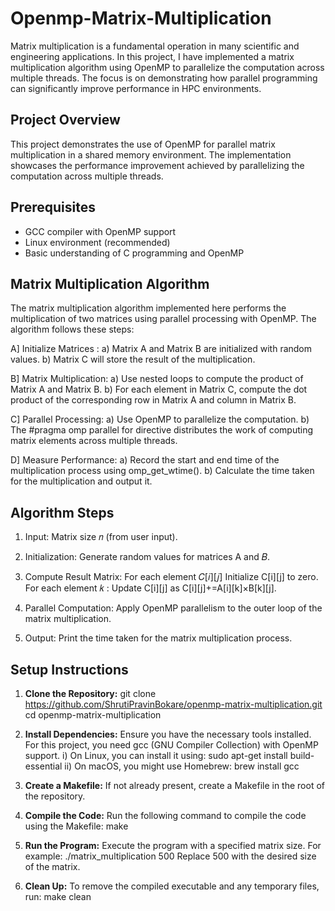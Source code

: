 # Openmp-Matrix-Multiplication
Matrix multiplication is a fundamental operation in many scientific and engineering applications. 
In this project, I have implemented a matrix multiplication algorithm using OpenMP to parallelize the computation across multiple threads. 
The focus is on demonstrating how parallel programming can significantly improve performance in HPC environments.

## Project Overview
This project demonstrates the use of OpenMP for parallel matrix multiplication in a shared memory environment. The implementation showcases the performance improvement achieved by parallelizing the computation across multiple threads.

## Prerequisites
- GCC compiler with OpenMP support
- Linux environment (recommended)
- Basic understanding of C programming and OpenMP

## Matrix Multiplication Algorithm
The matrix multiplication algorithm implemented here performs the multiplication of two matrices using parallel processing with OpenMP. 
The algorithm follows these steps:

A] Initialize Matrices :
       a) Matrix A and Matrix B are initialized with random values.
       b) Matrix C will store the result of the multiplication.

B] Matrix Multiplication:
       a) Use nested loops to compute the product of Matrix A and Matrix B.
       b) For each element in Matrix C, compute the dot product of the corresponding row in Matrix A and column in Matrix B.

C] Parallel Processing:
        a) Use OpenMP to parallelize the computation.
        b) The #pragma omp parallel for directive distributes the work of computing matrix elements across multiple threads.

D] Measure Performance:
        a) Record the start and end time of the multiplication process using omp_get_wtime().
        b) Calculate the time taken for the multiplication and output it.

## Algorithm Steps
   1) Input:
          Matrix size 𝑛 (from user input).

   2) Initialization:
        Generate random values for matrices A and 𝐵.

   3) Compute Result Matrix:
        For each element 𝐶[𝑖][𝑗]
        Initialize C[i][j] to zero.
        For each element 𝑘 :
          Update C[i][j] as C[i][j]+=A[i][k]×B[k][j].
    
   4) Parallel Computation:
        Apply OpenMP parallelism to the outer loop of the matrix multiplication.

   5) Output:
        Print the time taken for the matrix multiplication process.
        

## Setup Instructions

1)  **Clone the Repository:**
       git clone https://github.com/ShrutiPravinBokare/openmp-matrix-multiplication.git
       cd openmp-matrix-multiplication

2) **Install Dependencies:**
        Ensure you have the necessary tools installed. For this project, you need gcc (GNU Compiler Collection) with OpenMP support.
        i) On Linux, you can install it using:
               sudo apt-get install build-essential
        ii) On macOS, you might use Homebrew:
               brew install gcc

3) **Create a Makefile:**
       If not already present, create a Makefile in the root of the repository.

4) **Compile the Code:**
        Run the following command to compile the code using the Makefile:
           make
    
5) **Run the Program:**
       Execute the program with a specified matrix size. For example:
           ./matrix_multiplication 500
       Replace 500 with the desired size of the matrix.
   
 6) **Clean Up:**
        To remove the compiled executable and any temporary files, run:
           make clean 


